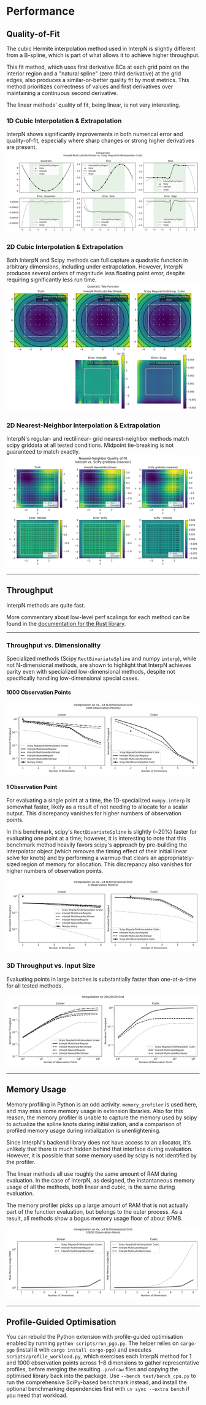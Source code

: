 # Performance

## Quality-of-Fit

The cubic Hermite interpolation method used in InterpN is slightly different from a B-spline, which is part of what allows it to achieve higher throughput.

This fit method, which uses first derivative BCs at each grid point on the interior region and a "natural spline" (zero third derivative) at the grid edges, also produces a similar-or-better quality fit by most metrics. This method prioritizes correctness of values and first derivatives over maintaining a continuous second derivative.

The linear methods' quality of fit, being linear, is not very interesting.

### 1D Cubic Interpolation & Extrapolation
InterpN shows significantly improvements in both numerical error and quality-of-fit, especially where sharp changes or strong higher derivatives are present. 
![1D cubic quality of fit](./1d_quality_of_fit_Rectilinear.svg)

### 2D Cubic Interpolation & Extrapolation
Both InterpN and Scipy methods can full capture a quadratic function in arbitrary dimensions, including under extrapolation. However, InterpN produces several orders of magnitude less floating point error, despite requiring significantly less run time.
![2D cubic](./2d_quality_of_fit_Rectilinear.svg)

### 2D Nearest-Neighbor Interpolation & Extrapolation
InterpN's regular- and rectilinear- grid nearest-neighbor methods match scipy griddata at all tested conditions.
Midpoint tie-breaking is not guaranteed to match exactly.
![2D nearest](./nearest_quality_of_fit.svg)

----
## Throughput

InterpN methods are quite fast.

More commentary about low-level perf scalings for each method
can be found in the [documentation for the Rust library](https://docs.rs/interpn/latest/).

----
### Throughput vs. Dimensionality
Specialized methods (Scipy `RectBivariateSpline` and numpy `interp`), while not N-dimensional methods,
are shown to highlight that InterpN achieves parity even with specialized low-dimensional methods,
despite not specifically handling low-dimensional special cases.

#### 1000 Observation Points
![ND throughput 1000 obs](./throughput_vs_dims_1000_obs.svg)

#### 1 Observation Point
For evaluating a single point at a time, the 1D-specialized `numpy.interp` is somewhat faster,
likely as a result of not needing to allocate for a scalar output. This discrepancy vanishes for higher
numbers of observation points.

In this benchmark, scipy's `RectBivariateSpline` is slightly (~20%) faster for evaluating one point at a time;
however, it is interesting to note that this benchmark method heavily favors scipy's approach by pre-building
the interpolator object (which removes the timing effect of their initial linear solve for knots) and by
performing a warmup that clears an appropriately-sized region of memory for allocation. This discrepancy
also vanishes for higher numbers of observation points.

![ND throughput 1 obs](./throughput_vs_dims_1_obs.svg)


### 3D Throughput vs. Input Size
Evaluating points in large batches is substantially faster than one-at-a-time for all tested methods.

![3D linear throughput](./3d_throughput_vs_nobs.svg)

----
## Memory Usage

Memory profiling in Python is an odd activity. `memory_profiler` is used here, and may miss some memory usage in extension libraries. Also for this reason, the memory profiler is unable to capture the memory used by scipy to actualize the spline knots during initialization, and a comparison of profiled memory usage during initialization is unenlightening.

Since InterpN's backend library does not have access to an allocator, it's unlikely that there is much hidden behind that interface during evaluation. However, it is possible that some memory used by scipy is not identified by the profiler.

The linear methods all use roughly the same amount of RAM during evaluation. In the case of InterpN, as designed, the instantaneous memory usage of all the methods, both linear and cubic, is the same during evaluation.

The memory profiler picks up a large amount of RAM that is not actually part of the function evaluation, but belongs to the outer process. As a result, all methods show a bogus memory usage floor of about 97MB.

![ND memory usage](./ram_vs_dims.svg)

----
## Profile-Guided Optimisation

You can rebuild the Python extension with profile-guided optimisation enabled by running `python scripts/run_pgo.py`. The helper relies on `cargo-pgo` (install it with `cargo install cargo-pgo`) and executes `scripts/profile_workload.py`, which exercises each InterpN method for 1 and 1000 observation points across 1–8 dimensions to gather representative profiles, before merging the resulting `.profraw` files and copying the optimised library back into the package. Use `--bench test/bench_cpu.py` to run the comprehensive SciPy-based benchmark instead, and install the optional benchmarking dependencies first with `uv sync --extra bench` if you need that workload.
